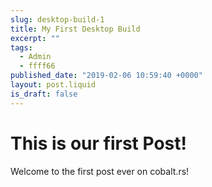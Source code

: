 ```yaml
---
slug: desktop-build-1
title: My First Desktop Build
excerpt: ""
tags:
  - Admin
  - ffff66
published_date: "2019-02-06 10:59:40 +0000"
layout: post.liquid
is_draft: false
---
```

# This is our first Post!

Welcome to the first post ever on cobalt.rs!
